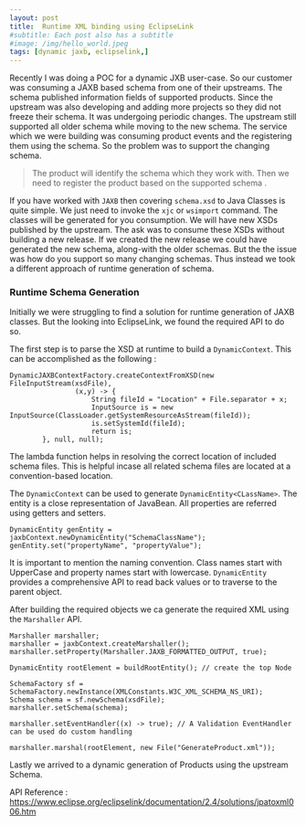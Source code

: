 ```yaml
---
layout: post
title:  Runtime XML binding using EclipseLink
#subtitle: Each post also has a subtitle
#image: /img/hello_world.jpeg
tags: [dynamic jaxb, eclipselink,]
---
```

Recently I was doing a POC for a dynamic JXB user-case. So our customer was consuming a JAXB based schema from one of their upstreams. The schema published  information fields of supported products. Since the upstream was also developing and adding more projects so they did not freeze their schema. It was undergoing periodic changes. The upstream still supported all older schema while moving to the new schema. The service which we were building was consuming product events and the registering them using the schema. So the problem was to support the changing schema.  
> The product will identify the schema which they work with. Then we need to register the product based on the supported schema .

If you have worked with `JAXB` then covering `schema.xsd` to Java Classes is quite simple. We just need to invoke the `xjc` or `wsimport` command. The classes will be generated for you consumption. We will have new XSDs published by the upstream. The ask was to consume these XSDs without building a new release. If we created the new release we could have generated the new schema, along-with the older schemas. But the the issue was how do you support so many changing schemas. Thus instead we took a different approach of runtime generation of schema.

### Runtime Schema Generation

Initially we were struggling to find a solution for runtime generation of JAXB classes. But the looking into EclipseLink, we found the required API to do so.

The first step is to parse the XSD at runtime to build a `DynamicContext`. This can be accomplished as the following :

```
DynamicJAXBContextFactory.createContextFromXSD(new FileInputStream(xsdFile),
                (x,y) -> {
                    String fileId = "Location" + File.separator + x;
                    InputSource is = new InputSource(ClassLoader.getSystemResourceAsStream(fileId));
                    is.setSystemId(fileId);
                    return is;
        }, null, null);
```
The lambda function helps in resolving the correct location of included schema files. This is helpful incase all related schema files are located at a convention-based location.

The `DynamicContext` can be used to generate `DynamicEntity<CLassName>`. The entity is a close representation of JavaBean. All properties are referred using getters and setters.

```
DynamicEntity genEntity = jaxbContext.newDynamicEntity("SchemaClassName");
genEntity.set("propertyName", "propertyValue");
```
It is important to mention the naming convention. Class names start with UpperCase and property names start with lowercase. `DynamicEntity`  provides a comprehensive API to read back values or to traverse to the parent object.

After building the required objects we ca generate the required XML using the `Marshaller` API.

```
Marshaller marshaller;
marshaller = jaxbContext.createMarshaller();
marshaller.setProperty(Marshaller.JAXB_FORMATTED_OUTPUT, true);

DynamicEntity rootElement = buildRootEntity(); // create the top Node

SchemaFactory sf = SchemaFactory.newInstance(XMLConstants.W3C_XML_SCHEMA_NS_URI);
Schema schema = sf.newSchema(xsdFile);
marshaller.setSchema(schema);

marshaller.setEventHandler((x) -> true); // A Validation EventHandler can be used do custom handling

marshaller.marshal(rootElement, new File("GenerateProduct.xml"));
```

Lastly we arrived to a dynamic generation of Products using the upstream Schema.

API Reference : https://www.eclipse.org/eclipselink/documentation/2.4/solutions/jpatoxml006.htm
